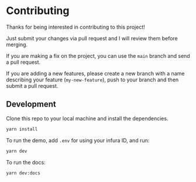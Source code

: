 # Contributing

Thanks for being interested in contributing to this project!

Just submit your changes via pull request and I will review them before merging.

If you are making a fix on the project, you can use the `main` branch and send a pull request.

If you are adding a new features, please create a new branch with a name describing your feature (`my-new-feature`), push to your branch and then submit a pull request.

## Development

Clone this repo to your local machine and install the dependencies.

```bash
yarn install
```

To run the demo, add `.env` for using your infura ID, and run:

```bash
yarn dev
```

To run the docs:

```bash
yarn dev:docs
```
